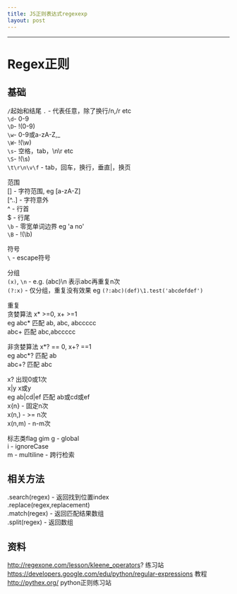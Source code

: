 ```yaml
---
title: JS正则表达式regexexp
layout: post
---
```

---
# Regex正则 
## 基础  

`/`起始和结尾
`.` - 代表任意，除了换行/n,/r etc  
`\d`- 0-9  
`\D`- !(0-9)  
`\w`- 0-9或a-zA-Z,_  
`\W`- !(\w)  
`\s`- 空格，tab，\n\r etc  
`\S`- !(\s)  
`\t\r\n\v\f` - tab，回车，换行，垂直|，换页  

范围  
[] - 字符范围, eg [a-zA-Z]  
[^..] - 字符意外  
^ - 行首  
$ - 行尾  
`\b` - 零宽单词边界 eg 'a no'  
`\B` - !(\b)  

符号  
`\` - escape符号  

分组  
`(x)`, `\n` - e.g. (abc)\n 表示abc再重复n次  
`(?:x)` - 仅分组，重复没有效果 eg `(?:abc)(def)\1.test('abcdefdef')`  

重复  
贪婪算法 x* >=0, x+ >=1  
eg abc* 匹配 ab, abc, abccccc  
   abc+ 匹配 abc,abccccc  

非贪婪算法 x*? == 0, x+? ==1  
  eg abc*? 匹配 ab  
     abc+? 匹配 abc  

x? 出现0或1次  
x|y x或y  
  eg ab|cd|ef 匹配 ab或cd或ef  
x{n} - 固定n次  
x(n,) - >= n次  
x(n,m) - n-m次  

标志类flag  gim
g - global  
i - ignoreCase  
m - multiline - 跨行检索  

## 相关方法

.search(regex) - 返回找到位置index  
.replace(regex,replacement)  
.match(regex) - 返回匹配结果数组  
.split(regex) - 返回数组

## 资料
http://regexone.com/lesson/kleene_operators? 练习站  
https://developers.google.com/edu/python/regular-expressions 教程  
http://pythex.org/ python正则练习站


